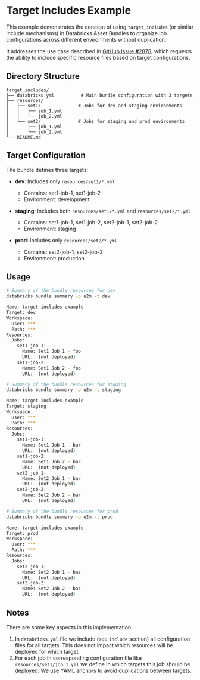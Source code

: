 # Target Includes Example

This example demonstrates the concept of using `target_includes` (or similar include mechanisms) in Databricks Asset Bundles to organize job configurations across different environments without duplication.

It addresses the use case described in [GitHub Issue #2878](https://github.com/databricks/cli/issues/2878), which requests the ability to include specific resource files based on target configurations.

## Directory Structure

```
target_includes/
├── databricks.yml          # Main bundle configuration with 3 targets
├── resources/
│   ├── set1/              # Jobs for dev and staging environments
│   │   ├── job_1.yml
│   │   └── job_2.yml
│   └── set2/              # Jobs for staging and prod environments
│       ├── job_1.yml
│       └── job_2.yml
└── README.md
```

## Target Configuration

The bundle defines three targets:

- **dev**: Includes only `resources/set1/*.yml`
   - Contains: set1-job-1, set1-job-2
   - Environment: development

- **staging**: Includes both `resources/set1/*.yml` and `resources/set2/*.yml`
   - Contains: set1-job-1, set1-job-2, set2-job-1, set2-job-2
   - Environment: staging

- **prod**: Includes only `resources/set2/*.yml`
   - Contains: set2-job-1, set2-job-2
   - Environment: production

## Usage

```bash
# Summary of the bundle resources for dev
databricks bundle summary -p u2m -t dev

Name: target-includes-example
Target: dev
Workspace:
  User: ***
  Path: ***
Resources:
  Jobs:
    set1-job-1:
      Name: Set1 Job 1 - foo
      URL:  (not deployed)
    set1-job-2:
      Name: Set1 Job 2 - foo
      URL:  (not deployed)

# Summary of the bundle resources for staging
databricks bundle summary -p u2m -t staging

Name: target-includes-example
Target: staging
Workspace:
  User: ***
  Path: ***
Resources:
  Jobs:
    set1-job-1:
      Name: Set1 Job 1 - bar
      URL:  (not deployed)
    set1-job-2:
      Name: Set1 Job 2 - bar
      URL:  (not deployed)
    set2-job-1:
      Name: Set2 Job 1 - bar
      URL:  (not deployed)
    set2-job-2:
      Name: Set2 Job 2 - bar
      URL:  (not deployed)

# Summary of the bundle resources for prod
databricks bundle summary -p u2m -t prod   

Name: target-includes-example
Target: prod
Workspace:
  User: ***
  Path: ***
Resources:
  Jobs:
    set2-job-1:
      Name: Set2 Job 1 - baz
      URL:  (not deployed)
    set2-job-2:
      Name: Set2 Job 2 - baz
      URL:  (not deployed)
```

## Notes

There are some key aspects in this implementation
1. In `databricks.yml` file we include (see `include` section) all configuration files for all targets. This does not impact which resources will be deployed for which target.
2. For each job in corresponding configuration file like `resources/set1/job_1.yml` we define in which targets this job should be deployed. We use YAML anchors to avoid duplications between targets.
